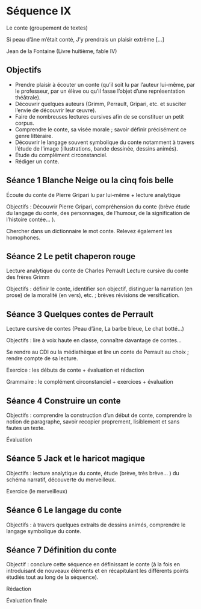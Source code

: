 # Séquence IX
Le conte (groupement de textes)

Si peau d’âne m’était conté,
J’y prendrais un plaisir extrême [...]

Jean de la Fontaine (Livre huitième, fable IV)


## Objectifs

- Prendre plaisir à écouter un conte (qu’il soit lu par l’auteur lui-même, par le professeur, par un élève ou qu’il fasse l’objet d’une représentation théâtrale).
- Découvrir quelques auteurs (Grimm, Perrault, Gripari, etc. et susciter l’envie de découvrir leur œuvre).
- Faire de nombreuses lectures cursives afin de se constituer un petit corpus.
- Comprendre le conte, sa visée morale ; savoir définir précisément ce genre littéraire.
- Découvrir le langage souvent symbolique du conte notamment à travers l’étude de l’image (illustrations, bande dessinée, dessins animés).
- Étude du complément circonstanciel.
- Rédiger un conte.

## Séance 1 Blanche Neige ou la cinq fois belle

Écoute du conte de Pierre Gripari lu par lui-même + lecture analytique

Objectifs : Découvrir Pierre Gripari, compréhension du conte (brève étude du langage du conte, des personnages, de l’humour, de la signification de l’histoire contée... ).

Chercher dans un dictionnaire le mot conte. Relevez également les homophones.

## Séance 2 Le petit chaperon rouge

Lecture analytique du conte de Charles Perrault
Lecture cursive du conte des frères Grimm

Objectifs : définir le conte, identifier son objectif, distinguer la narration (en prose) de la moralité (en vers), etc. ; brèves révisions de versification.

## Séance 3 Quelques contes de Perrault

Lecture cursive de contes (Peau d’âne, La barbe bleue, Le chat botté...)

Objectifs : lire à voix haute en classe, connaître davantage de contes...

Se rendre au CDI ou la médiathèque et lire un conte de Perrault au choix ; rendre compte de sa lecture.

Exercice : les débuts de conte + évaluation et rédaction

Grammaire : le complément circonstanciel + exercices + évaluation

## Séance 4 Construire un conte

Objectifs : comprendre la construction d’un début de conte, comprendre la notion de paragraphe, savoir recopier proprement, lisiblement et sans fautes un texte.

Évaluation

## Séance 5 Jack et le haricot magique

Objectifs : lecture analytique du conte, étude (brève, très brève... ) du schéma narratif, découverte du merveilleux.

Exercice (le merveilleux)

## Séance 6 Le langage du conte

Objectifs : à travers quelques extraits de dessins animés, comprendre le langage symbolique du conte.

## Séance 7 Définition du conte

Objectif : conclure cette séquence en définissant le conte (à la fois en introduisant de nouveaux éléments et en récapitulant les différents points étudiés tout au long de la séquence).

Rédaction

Évaluation finale

